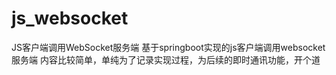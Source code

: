 # js_websocket
JS客户端调用WebSocket服务端
基于springboot实现的js客户端调用websocket服务端
内容比较简单，单纯为了记录实现过程，为后续的即时通讯功能，开个道
